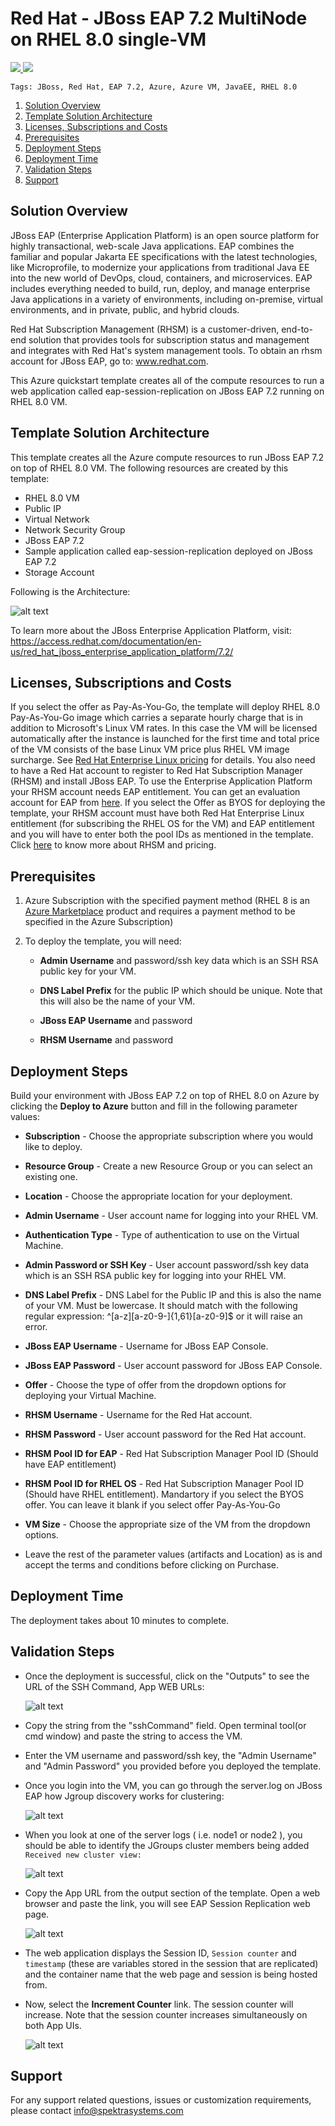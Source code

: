# Red Hat - JBoss EAP 7.2 MultiNode on RHEL 8.0 single-VM
<a href="https://portal.azure.com/#create/Microsoft.Template/uri/https%3A%2F%2Fraw.githubusercontent.com%2FSpektraSystems%2Fredhat-mw-cloud-quickstart%2Fmaster%2Fjboss-eap-multinode-singlevm-rhel8%2Fazuredeploy.json" target="_blank">
    <img src="https://raw.githubusercontent.com/Azure/azure-quickstart-templates/master/1-CONTRIBUTION-GUIDE/images/deploytoazure.png"/>
</a>
<a href="http://armviz.io/#/?load=https%3A%2F%2Fraw.githubusercontent.com%2FSpektraSystems%2Fredhat-mw-cloud-quickstart%2Fmaster%2Fjboss-eap-multinode-singlevm-rhel8%2Fazuredeploy.json" target="_blank">
    <img src="https://raw.githubusercontent.com/Azure/azure-quickstart-templates/master/1-CONTRIBUTION-GUIDE/images/visualizebutton.png"/>
</a>

`Tags: JBoss, Red Hat, EAP 7.2, Azure, Azure VM, JavaEE, RHEL 8.0`

<!-- TOC -->

1. [Solution Overview](#solution-overview)
2. [Template Solution Architecture](#template-solution-architecture)
3. [Licenses, Subscriptions and Costs](#licenses-subscriptions-and-costs)
4. [Prerequisites](#prerequisites)
5. [Deployment Steps](#deployment-steps)
6. [Deployment Time](#deployment-time)
7. [Validation Steps](#validation-steps)
8. [Support](#support)

<!-- /TOC -->

## Solution Overview

JBoss EAP (Enterprise Application Platform) is an open source platform for highly transactional, web-scale Java applications. EAP combines the familiar and popular Jakarta EE specifications with the latest technologies, like Microprofile, to modernize your applications from traditional Java EE into the new world of DevOps, cloud, containers, and microservices. EAP includes everything needed to build, run, deploy, and manage enterprise Java applications in a variety of environments, including on-premise, virtual environments, and in private, public, and hybrid clouds.

Red Hat Subscription Management (RHSM) is a customer-driven, end-to-end solution that provides tools for subscription status and management and integrates with Red Hat's system management tools. To obtain an rhsm account for JBoss EAP, go to: www.redhat.com.

This Azure quickstart template creates all of the compute resources to run a web application called eap-session-replication on JBoss EAP 7.2 running on RHEL 8.0 VM.

## Template Solution Architecture
This template creates all the Azure compute resources to run JBoss EAP 7.2 on top of RHEL 8.0 VM. The following resources are created by this template:

- RHEL 8.0 VM 
- Public IP 
- Virtual Network 
- Network Security Group 
- JBoss EAP 7.2
- Sample application called eap-session-replication deployed on JBoss EAP 7.2
- Storage Account

Following is the Architecture:

![alt text](images/eap-rhel-arch.png)

To learn more about the JBoss Enterprise Application Platform, visit:
https://access.redhat.com/documentation/en-us/red_hat_jboss_enterprise_application_platform/7.2/


## Licenses, Subscriptions and Costs

If you select the offer as Pay-As-You-Go, the template will deploy RHEL 8.0 Pay-As-You-Go image which carries a separate hourly charge that is in addition to Microsoft's Linux VM rates. In this case the VM will be licensed automatically after the instance is launched for the first time and total price of the VM consists of the base Linux VM price plus RHEL VM image surcharge. See [Red Hat Enterprise Linux pricing](https://azure.microsoft.com/en-us/pricing/details/virtual-machines/red-hat/) for details. You also need to have a Red Hat account to register to Red Hat Subscription Manager (RHSM) and install JBoss EAP. To use the Enterprise Application Platform your RHSM account needs EAP entitlement. You can get an evaluation account for EAP from [here](https://access.redhat.com/products/red-hat-jboss-enterprise-application-platform/evaluation). If you select the Offer as BYOS for deploying the template, your RHSM account must have both Red Hat Enterprise Linux entitlement (for subscribing the RHEL OS for the VM) and EAP entitlement and you will have to enter both the pool IDs as mentioned in the template. Click [here](https://access.redhat.com/products/red-hat-subscription-management) to know more about RHSM and pricing.

## Prerequisites

1. Azure Subscription with the specified payment method (RHEL 8 is an [Azure Marketplace](https://azuremarketplace.microsoft.com/en-us/marketplace/apps/RedHat.RedHatEnterpriseLinux80-ARM?tab=Overview) product and requires a payment method to be specified in the Azure Subscription)

2. To deploy the template, you will need:

   - **Admin Username** and password/ssh key data which is an SSH RSA public key for your VM.
    
   - **DNS Label Prefix** for the public IP which should be unique. Note that this will also be the name of your VM.

   - **JBoss EAP Username** and password
    
   - **RHSM Username** and password

## Deployment Steps

Build your environment with JBoss EAP 7.2 on top of RHEL 8.0 on Azure by clicking the **Deploy to Azure** button and fill in the following parameter values:

   - **Subscription** - Choose the appropriate subscription where you would like to deploy.

   - **Resource Group** - Create a new Resource Group or you can select an existing one.

   - **Location** - Choose the appropriate location for your deployment.

   - **Admin Username** - User account name for logging into your RHEL VM.

   - **Authentication Type** - Type of authentication to use on the Virtual Machine.

   - **Admin Password or SSH Key** - User account password/ssh key data which is an SSH RSA public key for logging into your RHEL VM.
   
   - **DNS Label Prefix** - DNS Label for the Public IP and this is also the name of your VM. Must be lowercase. It should match with the following regular expression: ^[a-z][a-z0-9-]{1,61}[a-z0-9]$ or it will raise an error.

   - **JBoss EAP Username** - Username for JBoss EAP Console.

   - **JBoss EAP Password** - User account password for JBoss EAP Console.

   - **Offer** - Choose the type of offer from the dropdown options for deploying your Virtual Machine.
    
   - **RHSM Username** - Username for the Red Hat account.

   - **RHSM Password** - User account password for the Red Hat account.
   
   - **RHSM Pool ID for EAP** - Red Hat Subscription Manager Pool ID (Should have EAP entitlement)

   - **RHSM Pool ID for RHEL OS** - Red Hat Subscription Manager Pool ID (Should have RHEL entitlement). Mandartory if you select the BYOS offer. You can leave it blank if you select offer Pay-As-You-Go

   - **VM Size** - Choose the appropriate size of the VM from the dropdown options.

   - Leave the rest of the parameter values (artifacts and Location) as is and accept the terms and conditions before clicking on Purchase.

## Deployment Time 

The deployment takes about 10 minutes to complete.

## Validation Steps

- Once the deployment is successful, click on the "Outputs" to see the URL of the SSH Command, App WEB URLs:

  ![alt text](images/template-output.png)

- Copy the string from the "sshCommand" field. Open terminal tool(or cmd window) and paste the string to access the VM.

- Enter the VM username and password/ssh key, the "Admin Username" and "Admin Password" you provided before you deployed the template.

- Once you login into the VM, you can go through the server.log on JBoss EAP how Jgroup discovery works for clustering:

  ![alt text](images/ssh-command.png)

- When you look at one of the server logs ( i.e. node1 or node2 ), you should be able to identify the JGroups cluster members being added `Received new cluster view:`

  ![alt text](images/session-replication-logs.png)

- Copy the App URL from the output section of the template. Open a web browser and paste the link, you will see EAP Session Replication web page.

  ![alt text](images/session-application-app.png)

- The web application displays the Session ID, `Session counter` and `timestamp` (these are variables stored in the session that are replicated) and the container name that the web page and session is being hosted from.

- Now, select the **Increment Counter** link. The session counter will increase. Note that the session counter increases simultaneously on both App UIs.

  ![alt text](images/session-replication-increment.png)

## Support

For any support related questions, issues or customization requirements, please contact info@spektrasystems.com
